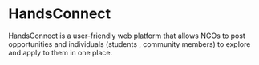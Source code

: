 # HandsConnect
HandsConnect is a user-friendly web platform that allows NGOs to post opportunities and individuals (students , community members) to explore and apply to them in one place.
